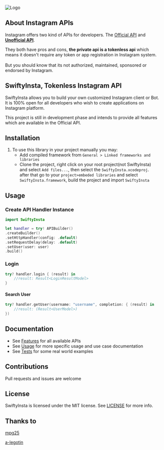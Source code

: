 ![Logo](https://github.com/mgp25/Instagram-API/raw/master/examples/assets/instagram.png) 
## About Instagram APIs

Instagram offers two kind of APIs for developers. The [Official API](https://www.instagram.com/developer/) and **[Unofficial API](https://github.com/TheM4hd1/SwiftyInsta/blob/master/SwiftyInsta/API/Constants/URLs.swift)**.

They both have pros and cons, **the private api is a tokenless api** which means it doesn't require any token or app registration in Instagram system.<br></br>
But you should know that its not authorized, maintained, sponsored or endorsed by Instagram.

## SwiftyInsta, Tokenless Instagram API

SwiftyInsta allows you to build your own customized Instagram client or Bot. It is 100% open for all developers who wish to create applications on Instagram platform.

This project is still in development phase and intends to provide all features which are available in the Official API.

## Installation

1. To use this library in your project manually you may:
    - Add compiled framework from ```General > Linked frameworks and libraries```
    - Clone the project, right click on your root project(not SwiftyInsta) and select ```Add files...```, then select the ```SwiftyInsta.xcodeproj```. after that go to your ```project>embeded libraries``` and select ```SwiftyInsta.framework```, build the project and import ```SwiftyInsta```

## Usage

### Create API Handler Instance
```swift
import SwiftyInsta

let handler = try! APIBuilder()
.createBuilder()
.setHttpHandler(config: .default)
.setRequestDelay(delay: .default)
.setUser(user: user)
.build()
```

### Login
```swift
try? handler.login { (result) in
    //result: Result<LoginResultModel>
}
```

#### Search User
```swift
try? handler.getUser(username: "username", completion: { (result) in
    //result: (Result<UserModel>)
})
```
## Documentation

- See [Features](https://github.com/TheM4hd1/SwiftyInsta/wiki/Features) for all available APIs
- See [Usage](https://github.com/TheM4hd1/SwiftyInsta/wiki/Usage) for more specific usage and use case documentation
- See [Tests](https://github.com/TheM4hd1/SwiftyInsta/tree/master/SwiftyInstaTests) for some real world examples

## Contributions

Pull requests and issues are welcome

## License

SwiftyInsta is licensed under the MIT license. See [LICENSE](https://github.com/TheM4hd1/SwiftyInsta/blob/master/LICENSE) for more info.

## Thanks to

[mpg25](https://github.com/mgp25/Instagram-API)

[a-legotin](https://github.com/a-legotin/InstaSharper)
